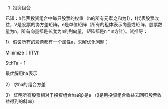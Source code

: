 1. 投资组合

已知：h代表投资组合中每只股票的权重（h的所有元素之和为1），f代表股票收益，V是股票的协方差矩阵，e是单位矩阵（所有的粗体表示向量或矩阵，股票数量为n，所有向量都是长度为n的列向量，矩阵都是n * n方针）。试推导：

1） 假设所有的股票都有一个属性a，求解优化问题：

Minimize：hTVh

St:hTa = 1

最优解用ha表示

2） 求ha的组合方差

3） 证明所有股票相对于投资组合ha­的β是a （β是用投资组合收益去回归股票收益得到的斜率）